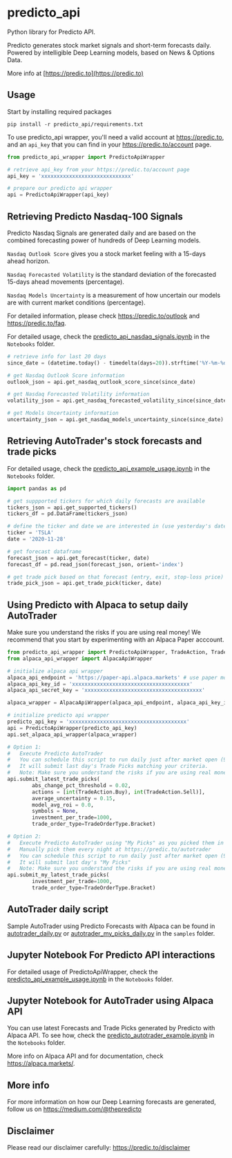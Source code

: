 # predicto_api
Python library for Predicto API.

Predicto generates stock market signals and short-term forecasts daily. Powered by intelligible Deep Learning models, based on News & Options Data.

More info at [https://predic.to](https://predic.to)

## Usage

Start by installing required packages

```
pip install -r predicto_api/requirements.txt
```

To use predicto_api wrapper, you'll need a valid account at https://predic.to, and an `api_key` that you can find in your https://predic.to/account page.

```python
from predicto_api_wrapper import PredictoApiWrapper

# retrieve api_key from your https://predic.to/account page
api_key = 'xxxxxxxxxxxxxxxxxxxxxxxxxxxxx'

# prepare our predicto api wrapper
api = PredictoApiWrapper(api_key)
```

## Retrieving Predicto Nasdaq-100 Signals
Predicto Nasdaq Signals are generated daily and are based on the combined forecasting power of hundreds of Deep Learning models.

`Nasdaq Outlook Score` gives you a stock market feeling with a 15-days ahead horizon.

`Nasdaq Forecasted Volatility` is the standard deviation of the forecasted 15-days ahead movements (percentage). 

`Nasdaq Models Uncertainty` is a measurement of how uncertain our models are with current market conditions (percentage). 

For detailed information, please check https://predic.to/outlook and https://predic.to/faq.

For detailed usage, check the [predicto_api_nasdaq_signals.ipynb](Notebooks/predicto_api_nasdaq_signals.ipynb) in the `Notebooks` folder.

```python
# retrieve info for last 20 days
since_date = (datetime.today() - timedelta(days=20)).strftime('%Y-%m-%d')

# get Nasdaq Outlook Score information
outlook_json = api.get_nasdaq_outlook_score_since(since_date)

# get Nasdaq Forecasted Volatility information
volatility_json = api.get_nasdaq_forecasted_volatility_since(since_date)

# get Models Uncertainty information
uncertainty_json = api.get_nasdaq_models_uncertainty_since(since_date)
```

## Retrieving AutoTrader's stock forecasts and trade picks
For detailed usage, check the [predicto_api_example_usage.ipynb](Notebooks/predicto_api_example_usage.ipynb) in the `Notebooks` folder.

```python
import pandas as pd

# get suppported tickers for which daily forecasts are available
tickers_json = api.get_supported_tickers()
tickers_df = pd.DataFrame(tickers_json)

# define the ticker and date we are interested in (use yesterday's date to get latest)
ticker = 'TSLA'
date = '2020-11-28'

# get forecast dataframe
forecast_json = api.get_forecast(ticker, date)
forecast_df = pd.read_json(forecast_json, orient='index')

# get trade pick based on that forecast (entry, exit, stop-loss price)
trade_pick_json = api.get_trade_pick(ticker, date)
```

## Using Predicto with Alpaca to setup daily AutoTrader
Make sure you understand the risks if you are using real money!
We recommend that you start by experimenting with an Alpaca Paper acccount.

```python
from predicto_api_wrapper import PredictoApiWrapper, TradeAction, TradeOrderType
from alpaca_api_wrapper import AlpacaApiWrapper

# initialize alpaca api wrapper
alpaca_api_endpoint = 'https://paper-api.alpaca.markets' # use paper money endpoint for now (test env)
alpaca_api_key_id = 'xxxxxxxxxxxxxxxxxxxxxxxxxxxxxxxxxxxxxx'
alpaca_api_secret_key = 'xxxxxxxxxxxxxxxxxxxxxxxxxxxxxxxxxxxxxx'

alpaca_wrapper = AlpacaApiWrapper(alpaca_api_endpoint, alpaca_api_key_id, alpaca_api_secret_key)

# initialize predicto api wrapper
predicto_api_key = 'xxxxxxxxxxxxxxxxxxxxxxxxxxxxxxxxxxxxxx'
api = PredictoApiWrapper(predicto_api_key)
api.set_alpaca_api_wrapper(alpaca_wrapper)

# Option 1:
#   Execute Predicto AutoTrader
#   You can schedule this script to run daily just after market open (9.31am E.T.).
#   It will submit last day's Trade Picks matching your criteria.
#   Note: Make sure you understand the risks if you are using real money!
api.submit_latest_trade_picks(
        abs_change_pct_threshold = 0.02,
        actions = [int(TradeAction.Buy), int(TradeAction.Sell)],
        average_uncertainty = 0.15,
        model_avg_roi = 0.0,
        symbols = None,
        investment_per_trade=1000,
        trade_order_type=TradeOrderType.Bracket)

# Option 2:
#   Execute Predicto AutoTrader using "My Picks" as you picked them in Predicto website!
#   Manually pick them every night at https://predic.to/autotrader
#   You can schedule this script to run daily just after market open (9.31am E.T.)
#   It will submit last day's "My Picks"
#   Note: Make sure you understand the risks if you are using real money!
api.submit_my_latest_trade_picks(
        investment_per_trade=1000,
        trade_order_type=TradeOrderType.Bracket)
```

## AutoTrader daily script

Sample AutoTrader using Predicto Forecasts with Alpaca can be found in [autotrader_daily.py](samples/autotrader_daily.py) or [autotrader_my_picks_daily.py](samples/autotrader_my_picks_daily.py) in the `samples` folder.

## Jupyter Notebook For Predicto API interactions

For detailed usage of PredictoApiWrapper, check the [predicto_api_example_usage.ipynb](Notebooks/predicto_api_example_usage.ipynb) in the `Notebooks` folder.

## Jupyter Notebook for AutoTrader using Alpaca API

You can use latest Forecasts and Trade Picks generated by Predicto with Alpaca API. To see how, check the [predicto_autotrader_example.ipynb](Notebooks/predicto_autotrader_example.ipynb) in the `Notebooks` folder.

More info on Alpaca API and for documentation, check https://alpaca.markets/.

## More info

For more information on how our Deep Learning forecasts are generated, follow us on https://medium.com/@thepredicto

## Disclaimer

Please read our disclaimer carefully: https://predic.to/disclaimer
